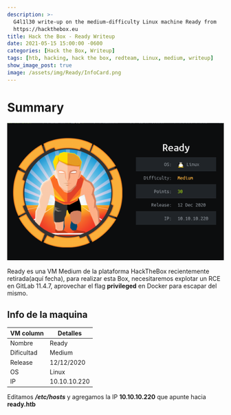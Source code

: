 ```yaml
---
description: >-
  G4l1l30 write-up on the medium-difficulty Linux machine Ready from
  https://hackthebox.eu
title: Hack the Box - Ready Writeup
date: 2021-05-15 15:00:00 -0600
categories: [Hack the Box, Writeup]
tags: [htb, hacking, hack the box, redteam, Linux, medium, writeup]     # TAG names should always be lowercase
show_image_post: true
image: /assets/img/Ready/InfoCard.png
---
```


# Summary

![](/assets/img/Ready/InfoCard.png)

Ready es una VM Medium de la plataforma HackTheBox recientemente retirada(aquí fecha), para realizar esta Box, necesitaremos explotar un RCE en GitLab 11.4.7, aprovechar el flag **privileged** en Docker para escapar del mismo.

## Info de la maquina



| VM column  | Detalles     |
| ---------- | ------------ |
| Nombre     | Ready        |
| Dificultad | Medium       |
| Release    | 12/12/2020   |
| OS         | Linux        |
| IP         | 10.10.10.220 |

Editamos ***/etc/hosts***  y agregamos la IP **10.10.10.220** que apunte hacia **ready.htb** 
